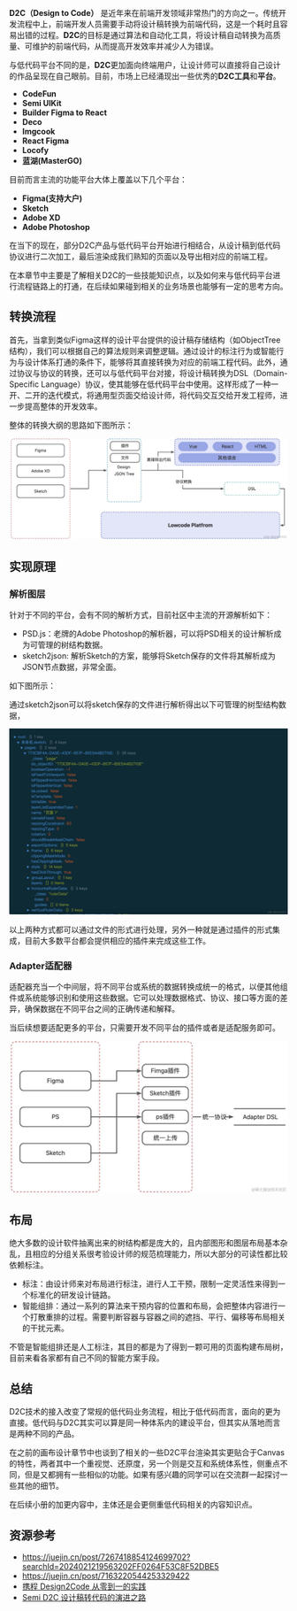 **D2C（Design to Code）** 是近年来在前端开发领域非常热门的方向之一。传统开发流程中上，前端开发人员需要手动将设计稿转换为前端代码，这是一个耗时且容易出错的过程。**D2C**的目标是通过算法和自动化工具，将设计稿自动转换为高质量、可维护的前端代码，从而提高开发效率并减少人为错误。

与低代码平台不同的是，**D2C**更加面向终端用户，让设计师可以直接将自己设计的作品呈现在自己眼前。目前，市场上已经涌现出一些优秀的**D2C工具**和**平台**。

-   **CodeFun**
-   **Semi UIKit**
-   **Builder Figma to React**
-   **Deco**
-   **Imgcook**
-   **React Figma**
-   **Locofy**
-   **蓝湖(MasterGO)**

目前而言主流的功能平台大体上覆盖以下几个平台：

-   **Figma(支持大户)**
-   **Sketch**
-   **Adobe XD**
-   **Adobe Photoshop**

在当下的现在，部分D2C产品与低代码平台开始进行相结合，从设计稿到低代码协议进行二次加工，最后渲染成我们熟知的页面以及导出相对应的前端工程。

在本章节中主要是了解相关D2C的一些技能知识点，以及如何来与低代码平台进行流程链路上的打通，在后续如果碰到相关的业务场景也能够有一定的思考方向。

## 转换流程

首先，当拿到类似Figma这样的设计平台提供的设计稿存储结构（如ObjectTree结构），我们可以根据自己的算法规则来调整逻辑。通过设计的标注行为或智能行为与设计体系打通的条件下，能够将其直接转换为对应的前端工程代码。此外，通过协议与协议的转换，还可以与低代码平台对接，将设计稿转换为DSL（Domain-Specific Language）协议，使其能够在低代码平台中使用。这样形成了一种一开、二开的迭代模式，将通用型页面交给设计师，将代码交互交给开发工程师，进一步提高整体的开发效率。

整体的转换大纲的思路如下图所示：

![](./images/7ca76452327248978de5b0ff9a2972d9~tplv-k3u1fbpfcp-jj-mark:0:0:0:0:q75.image.png)

## 实现原理

### 解析图层

针对于不同的平台，会有不同的解析方式，目前社区中主流的开源解析如下：

-   PSD.js：老牌的Adobe Photoshop的解析器，可以将PSD相关的设计解析成为可管理的树结构数据。
-   sketch2json: 解析Sketch的方案，能够将Sketch保存的文件将其解析成为JSON节点数据，非常全面。

如下图所示：

通过sketch2json可以将sketch保存的文件进行解析得出以下可管理的树型结构数据，

![](./images/b021b61317d74d86a4c3c3eef31ccc83~tplv-k3u1fbpfcp-jj-mark:0:0:0:0:q75.image.png)

以上两种方式都可以通过文件的形式进行处理，另外一种就是通过插件的形式集成，目前大多数平台都会提供相应的插件来完成这些工作。

### Adapter适配器

适配器充当一个中间层，将不同平台或系统的数据转换成统一的格式，以便其他组件或系统能够识别和使用这些数据。它可以处理数据格式、协议、接口等方面的差异，确保数据在不同平台之间的正确传递和解释。

当后续想要适配更多的平台，只需要开发不同平台的插件或者是适配服务即可。

![](./images/7986f3cc9a8744328f4af57680dc22be~tplv-k3u1fbpfcp-jj-mark:0:0:0:0:q75.image.png)

## 布局

绝大多数的设计软件抽离出来的树结构都是庞大的，且内部图形和图层布局基本杂乱，且相应的分组关系很考验设计师的规范梳理能力，所以大部分的可读性都比较依赖标注。

-   标注：由设计师来对布局进行标注，进行人工干预，限制一定灵活性来得到一个标准化的研发设计链路。
-   智能组排：通过一系列的算法来干预内容的位置和布局，会把整体内容进行一个打散重排的过程。需要判断容器与容器之间的遮挡、平行、偏移等布局相关的干扰元素。

不管是智能组排还是人工标注，其目的都是为了得到一颗可用的页面构建布局树，目前来看各家都有自己不同的智能方案手段。

## 总结

D2C技术的接入改变了常规的低代码业务流程，相比于低代码而言，面向的更为直接。低代码与D2C其实可以算是同一种体系内的建设平台，但其实从落地而言是两种不同的产品。

在之前的画布设计章节中也谈到了相关的一些D2C平台渲染其实更贴合于Canvas的特性，两者其中一个重视觉、还原度，另一个则是交互和系统体系性，侧重点不同，但是又都拥有一些相似的功能。如果有感兴趣的同学可以在交流群一起探讨一些其他的细节。

在后续小册的加更内容中，主体还是会更侧重低代码相关的内容知识点。

## 资源参考

-   <https://juejin.cn/post/7267418854124699702?searchId=2024021219563202FF0264F53C8F52DBE5>
-   <https://juejin.cn/post/7163220544253329422>
-   [携程 Design2Code 从零到一的实践](https://zhuanlan.zhihu.com/p/612581412)
-   [Semi D2C 设计稿转代码的演进之路](https://github.com/DouyinFE/semi-design/wiki/Semi-D2C-%E8%AE%BE%E8%AE%A1%E7%A8%BF%E8%BD%AC%E4%BB%A3%E7%A0%81%E7%9A%84%E6%BC%94%E8%BF%9B%E4%B9%8B%E8%B7%AF)